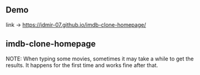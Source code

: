 ## Demo
link -> https://jdmir-07.github.io/imdb-clone-homepage/
## imdb-clone-homepage
NOTE: When typing some movies, sometimes it may take a while to get the results. It happens for the first time and works fine after that.

